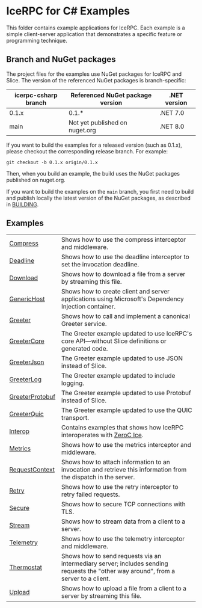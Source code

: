 # IceRPC for C# Examples

This folder contains example applications for IceRPC. Each example is a simple client-server application that
demonstrates a specific feature or programming technique.

## Branch and NuGet packages

The project files for the examples use NuGet packages for IceRPC and Slice. The version of the referenced NuGet packages
is branch-specific:

| icerpc-csharp branch | Referenced NuGet package version | .NET version |
|----------------------|----------------------------------|--------------|
| 0.1.x                | 0.1.*                            | .NET 7.0     |
| main                 | Not yet published on nuget.org   | .NET 8.0     |

If you want to build the examples for a released version (such as 0.1.x), please checkout the corresponding release
branch. For example:

```shell
git checkout -b 0.1.x origin/0.1.x
```

Then, when you build an example, the build uses the NuGet packages published on nuget.org.

If you want to build the examples on the `main` branch, you first need to build and publish locally the latest version
of the NuGet packages, as described in [BUILDING].

## Examples

|                                       |                                                                                                                 |
|---------------------------------------|-----------------------------------------------------------------------------------------------------------------|
| [Compress](./Compress/)               | Shows how to use the compress interceptor and middleware.                                                       |
| [Deadline](./Deadline/)               | Shows how to use the deadline interceptor to set the invocation deadline.                                       |
| [Download](./Download/)               | Shows how to download a file from a server by streaming this file.                                              |
| [GenericHost](./GenericHost/)         | Shows how to create client and server applications using Microsoft's Dependency Injection container.            |
| [Greeter](./Greeter/)                 | Shows how to call and implement a canonical Greeter service.                                                    |
| [GreeterCore](./GreeterCore/)         | The Greeter example updated to use IceRPC's core API—without Slice definitions or generated code.               |
| [GreeterJson](./GreeterJson/)         | The Greeter example updated to use JSON instead of Slice.                                                       |
| [GreeterLog](./GreeterLog/)           | The Greeter example updated to include logging.                                                                 |
| [GreeterProtobuf](./GreeterProtobuf/) | The Greeter example updated to use Protobuf instead of Slice.                                                   |
| [GreeterQuic](./GreeterQuic/)         | The Greeter example updated to use the QUIC transport.                                                          |
| [Interop](./Interop/)                 | Contains examples that shows how IceRPC interoperates with [ZeroC Ice].                                         |
| [Metrics](./Metrics/)                 | Shows how to use the metrics interceptor and middleware.                                                        |
| [RequestContext](./RequestContext/)   | Shows how to attach information to an invocation and retrieve this information from the dispatch in the server. |
| [Retry](./Retry/)                     | Shows how to use the retry interceptor to retry failed requests.                                                |
| [Secure](./Secure/)                   | Shows how to secure TCP connections with TLS.                                                                   |
| [Stream](./Stream/)                   | Shows how to stream data from a client to a server.                                                             |
| [Telemetry](./Telemetry/)             | Shows how to use the telemetry interceptor and middleware.                                                      |
| [Thermostat](./Thermostat/)           | Shows how to send requests via an intermediary server; includes sending requests the "other way around", from a server to a client.|
| [Upload](./Upload/)                   | Shows how to upload a file from a client to a server by streaming this file.                                    |

[BUILDING]: ../BUILDING.md
[ZeroC Ice]: https://github.com/zeroc-ice/ice
